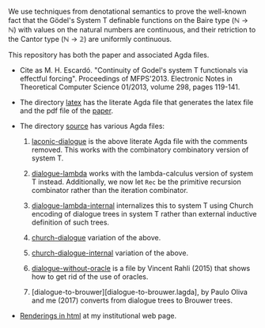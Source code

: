 We use techniques from denotational semantics to prove the well-known fact that the Gödel's System T definable functions on the Baire type (ℕ → ℕ) with values on the natural numbers are continuous, and their retriction to the Cantor type (ℕ → 𝟚) are uniformly continuous.

This repository has both the paper and associated Agda files.

* Cite as M. H. Escardó. "Continuity of Godel's system T functionals via effectful forcing". Proceedings of MFPS'2013. Electronic Notes in Theoretical Computer Science 01/2013, volume 298, pages 119-141.

* The directory [latex](latex) has the literate Agda file that generates the latex file and the pdf file of the [paper](https://www.cs.bham.ac.uk/~mhe/dialogue/dialogue.pdf).

* The directory [source](source) has various Agda files:

  1. [laconic-dialogue](source/laconic-dialogue.lagda) is the above literate Agda file with the comments removed. This works with the combinatory combinatory version of system T.

  1. [dialogue-lambda](source/dialogue-lambda.lagda) works with the lambda-calculus version of system T instead. Additionally, we now let `Rec` be the primitive recursion combinator rather than the iteration combinator.

  1. [dialogue-lambda-internal](source/dialogue-lambda-internal.lagda) internalizes this to system T using Church encoding of dialogue trees in system T rather than external inductive definition of such trees.

  1. [church-dialogue](source/dialogue-lambda-internal.lagda) variation of the above.

  1. [church-dialogue-internal](source/dialogue-lambda-internal.lagda) variation of the above.

  1. [dialogue-without-oracle](source/dialogue-without-oracle.lagda) is a file by Vincent Rahli (2015) that shows how to get rid of the use of oracles.

  1. [dialogue-to-brouwer][dialogue-to-brouwer.lagda], by Paulo Oliva and me (2017) converts from dialogue trees to Brouwer trees.

* [Renderings in html](https://www.cs.bham.ac.uk/~mhe/dialogue/) at my institutional web page.
